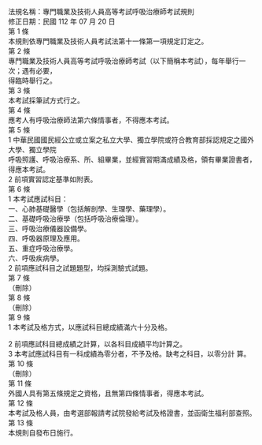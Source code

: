 法規名稱：專門職業及技術人員高等考試呼吸治療師考試規則  
修正日期：民國 112 年 07 月 20 日  
第 1 條  
本規則依專門職業及技術人員考試法第十一條第一項規定訂定之。  
第 2 條  
專門職業及技術人員高等考試呼吸治療師考試（以下簡稱本考試），每年舉行一次；遇有必要，  
得臨時舉行之。  
第 3 條  
本考試採筆試方式行之。  
第 4 條  
應考人有呼吸治療師法第六條情事者，不得應本考試。  
第 5 條  
1 中華民國國民經公立或立案之私立大學、獨立學院或符合教育部採認規定之國外大學、獨立學院  
呼吸照護、呼吸治療系、所、組畢業，並經實習期滿成績及格，領有畢業證書者，得應本考試。  
2 前項實習認定基準如附表。  
第 6 條  
1 本考試應試科目：  
一、心肺基礎醫學（包括解剖學、生理學、藥理學）。  
二、基礎呼吸治療學（包括呼吸治療倫理）。  
三、呼吸治療儀器設備學。  
四、呼吸器原理及應用。  
五、重症呼吸治療學。  
六、呼吸疾病學。  
2 前項應試科目之試題題型，均採測驗式試題。  
第 7 條  
（刪除）  
第 8 條  
（刪除）  
第 9 條  
1 本考試及格方式，以應試科目總成績滿六十分及格。  


2 前項應試科目總成績之計算，以各科目成績平均計算之。  
3 本考試應試科目有一科成績為零分者，不予及格。缺考之科目，以零分計 算。  
第 10 條  
（刪除）  
第 11 條  
外國人具有第五條規定之資格，且無第四條情事者，得應本考試。  
第 12 條  
本考試及格人員，由考選部報請考試院發給考試及格證書，並函衛生福利部查照。  
第 13 條  
本規則自發布日施行。  


